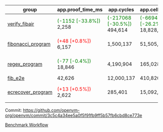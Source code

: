 | group | app.proof_time_ms | app.cycles | app.cells_used | leaf.proof_time_ms | leaf.cycles | leaf.cells_used |
| -- | -- | -- | -- | -- | -- | -- |
| [verify_fibair](https://github.com/openvm-org/openvm/blob/benchmark-results/benchmarks-pr/1219/verify_fibair-3c5c4a34ee5a0f5f91fb9ff5b57fb6cbd8ce773e.md) |<span style='color: green'>(-1152 [-33.8%])</span> 2,258 | <span style='color: green'>(-217068 [-30.5%])</span> 494,614 | <span style='color: green'>(-6694890 [-26.2%])</span> 18,828,444 |- | - | - |
| [fibonacci_program](https://github.com/openvm-org/openvm/blob/benchmark-results/benchmarks-pr/1219/fibonacci-3c5c4a34ee5a0f5f91fb9ff5b57fb6cbd8ce773e.md) |<span style='color: red'>(+48 [+0.8%])</span> 6,157 |  1,500,137 |  51,505,102 |<span style='color: green'>(-5759 [-43.0%])</span> 7,626 | <span style='color: green'>(-1078719 [-34.9%])</span> 2,008,383 | <span style='color: green'>(-31460200 [-28.4%])</span> 79,277,308 |
| [regex_program](https://github.com/openvm-org/openvm/blob/benchmark-results/benchmarks-pr/1219/regex-3c5c4a34ee5a0f5f91fb9ff5b57fb6cbd8ce773e.md) |<span style='color: green'>(-77 [-0.4%])</span> 18,846 |  4,190,904 |  165,028,173 |<span style='color: green'>(-12152 [-40.1%])</span> 18,178 | <span style='color: green'>(-2450652 [-41.3%])</span> 3,483,861 | <span style='color: green'>(-69919056 [-28.6%])</span> 174,238,455 |
| [fib_e2e](https://github.com/openvm-org/openvm/blob/benchmark-results/benchmarks-pr/1219/fib_e2e-3c5c4a34ee5a0f5f91fb9ff5b57fb6cbd8ce773e.md) | 42,626 |  12,000,137 |  410,820,430 | 54,421 |  12,345,318 |  480,146,301 |
| [ecrecover_program](https://github.com/openvm-org/openvm/blob/benchmark-results/benchmarks-pr/1219/ecrecover-3c5c4a34ee5a0f5f91fb9ff5b57fb6cbd8ce773e.md) |<span style='color: red'>(+13 [+0.5%])</span> 2,622 |  285,401 |  15,092,297 |<span style='color: green'>(-11084 [-26.9%])</span> 30,085 | <span style='color: green'>(-3988713 [-46.1%])</span> 4,663,705 | <span style='color: green'>(-112692869 [-30.8%])</span> 253,192,358 |


Commit: https://github.com/openvm-org/openvm/commit/3c5c4a34ee5a0f5f91fb9ff5b57fb6cbd8ce773e

[Benchmark Workflow](https://github.com/openvm-org/openvm/actions/runs/12881616966)
